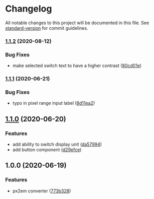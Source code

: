 # Changelog

All notable changes to this project will be documented in this file. See [standard-version](https://github.com/conventional-changelog/standard-version) for commit guidelines.

### [1.1.2](https://github.com/icelam/px2em-converter/compare/v1.1.1...v1.1.2) (2020-08-12)


### Bug Fixes

* make selected switch text to have a higher contrast ([80cd01e](https://github.com/icelam/px2em-converter/commit/80cd01ea1511701a083e16397955e5e2ee04a7e6))

### [1.1.1](https://github.com/icelam/px2em-converter/compare/v1.1.0...v1.1.1) (2020-06-21)


### Bug Fixes

* typo in pixel range input label ([8d11ea2](https://github.com/icelam/px2em-converter/commit/8d11ea2eca2ca698e59502ec6679473d393dce26))

## [1.1.0](https://github.com/icelam/px2em-converter/compare/v1.0.0...v1.1.0) (2020-06-20)


### Features

* add ability to switch display unit ([da57994](https://github.com/icelam/px2em-converter/commit/da5799454bf50fed0a0c97a65830773ccc7d7ce6))
* add button component ([d29efce](https://github.com/icelam/px2em-converter/commit/d29efceecdb953255c6db0903b3a34267a0f24dc))

## 1.0.0 (2020-06-19)


### Features

* px2em converter ([773b328](https://github.com/icelam/px2em-converter/commit/773b3286130444894a37e02aa4179e8006be9679))
